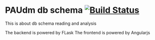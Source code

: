 # PAUdm db schema [![Build Status](https://secure.travis-ci.org/dpiscia/paudm_db.png?branch=master)](http://travis-ci.org/dpiscia/paudm_db)


This is about db schema reading and analysis 

The backend is powered by FLask
The frontend is powered by Angularjs
